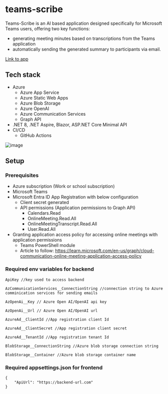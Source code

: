 # teams-scribe

Teams-Scribe is an AI based application designed specifically for Microsoft Teams users, offering two key functions: 
- generating meeting minutes based on transcriptions from the Teams application
- automatically sending the generated summary to participants via email.

[Link to app](https://gray-pebble-0fa116603.4.azurestaticapps.net/)

## Tech stack

- Azure
    - Azure App Service
    - Azure Static Web Apps    
    - Azure Blob Storage
    - Azure OpenAI
    - Azure Communication Services
    - Graph API
- .NET 8, .NET Aspire, Blazor, ASP.NET Core Minimal API
- CI/CD
    - GitHub Actions

![image](https://github.com/jit-team/teams-scribe/assets/37310497/4f7f0fb9-1954-4b30-a1bc-bb270dcf4cc1)

## Setup

### Prerequisites

- Azure subscription (Work or school subscription)
- Microsoft Teams
- Microsoft Entra ID App Registration with below configuration
    - Client secret generated
    - API permissions (Application permissions to Graph API)
        - Calendars.Read        
        - OnlineMeeting.Read.All
        - OnlineMeetingTranscript.Read.All
        - User.Read.All
- Granting application access policy for accessing online meetings with application permissions
    - Teams PowerShell module
    - Article to follow: https://learn.microsoft.com/en-us/graph/cloud-communication-online-meeting-application-access-policy

### Required env variables for backend
```
ApiKey //key used to access backend

AzCommunicationServices__ConnectionString //connection string to Azure comminication services for sending emails

AzOpenAi__Key // Azure Open AI/OpenAI api key

AzOpenAi__Url // Azure Open AI/OpenAI url

AzureAd__ClientId //App registration client Id

AzureAd__ClientSecret //App registration client secret

AzureAd__TenantId //App registration tenant Id

BlobStorage__ConnectionString //Azure blob storage connection string

BlobStorage__Container //Azure blob storage container name 
```

### Required appsettings.json for frontend

```
{
    "ApiUrl": "https://backend-url.com"
}
```
